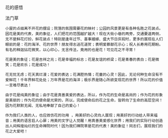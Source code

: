 花的感悟

法门草


    小屋的点缀离不开花的摆设；院落的氛围需要花的映衬；公园的风景更是有各种名胜之花装点。因花是美的代表，美的象征，人们把花的范围越扩越大！现在大街小巷的两旁，交通要道两侧，无不是鲜花打扮，鲜花装点！特别是逢年过节、喜事婚嫁、盛大节日庆祝时，更多的展现在人们眼前的是：花的海洋、花的世界！朋友得志送花道贺；表明爱慕献花示心；祝人长寿用花期盼。有名的释迦拈花微笑，以心印心，无言传法，竟用的也是花！可见花之不寻常！

    花是美的象征；花是吉祥之兆；花是幸福的标志；花是友谊的桥梁；花是青春的表白；花是微笑；花是欢乐；花是成功！

    花无忧无虑；花天真烂漫；花爱的表达；花满腔热情；花童的心灵！因此，无论何种生命没有不爱鲜花！千年界鲜花处处；万年界是花的海洋；极乐界是随心所欲变现花的世界！所以花的价值一言难尽表达！

    由于花是纯美的象征；由于花是真善美爱的表达，所以，作为花的生命是高尚的；作为花的形象是美丽的；作为花的使命是光荣的，所以，完成使命后的花之生命，皆转向了生命的高层空间！因为花默默无闻、无私地奉献了自己的爱心！

    作为我们人类的人，也应效仿花的功用 ，用美好的心灵向人展现；用美好的行动给人带来福音；用美的语言启人心扉；用美的文字让人觉醒！用真善美爱感化世界；用我们的实际行动创造出人间辉煌灿烂的生命禅院时代！因为我们禅院草是花的代表！美的象征！同志们，展现我们的花之大爱吧！



